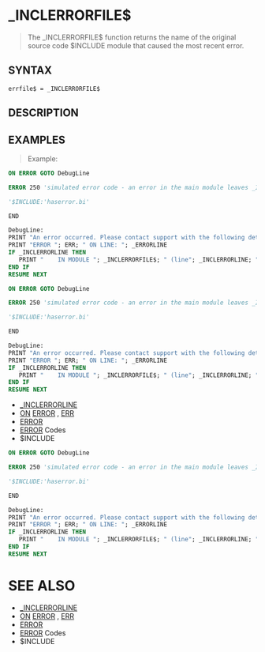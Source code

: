 # _INCLERRORFILE$
> The _INCLERRORFILE$ function returns the name of the original source code $INCLUDE module that caused the most recent error.

## SYNTAX
`errfile$ = _INCLERRORFILE$`

## DESCRIPTION


## EXAMPLES
> Example:

```vb
ON ERROR GOTO DebugLine

ERROR 250 'simulated error code - an error in the main module leaves _INCLERRORLINE empty (= 0)

'$INCLUDE:'haserror.bi'

END

DebugLine:
PRINT "An error occurred. Please contact support with the following details:
PRINT "ERROR "; ERR; " ON LINE: "; _ERRORLINE
IF _INCLERRORLINE THEN
   PRINT "    IN MODULE "; _INCLERRORFILE$; " (line"; _INCLERRORLINE; ")"
END IF
RESUME NEXT
```


```vb
ON ERROR GOTO DebugLine

ERROR 250 'simulated error code - an error in the main module leaves _INCLERRORLINE empty (= 0)

'$INCLUDE:'haserror.bi'

END

DebugLine:
PRINT "An error occurred. Please contact support with the following details:
PRINT "ERROR "; ERR; " ON LINE: "; _ERRORLINE
IF _INCLERRORLINE THEN
   PRINT "    IN MODULE "; _INCLERRORFILE$; " (line"; _INCLERRORLINE; ")"
END IF
RESUME NEXT
```

* [_INCLERRORLINE](_INCLERRORLINE.md)
* [ON](ON.md) [ERROR](ERROR.md) , [ERR](ERR.md)
* [ERROR](ERROR.md)
* [ERROR](ERROR.md) Codes
* $INCLUDE

```vb
ON ERROR GOTO DebugLine

ERROR 250 'simulated error code - an error in the main module leaves _INCLERRORLINE empty (= 0)

'$INCLUDE:'haserror.bi'

END

DebugLine:
PRINT "An error occurred. Please contact support with the following details:
PRINT "ERROR "; ERR; " ON LINE: "; _ERRORLINE
IF _INCLERRORLINE THEN
   PRINT "    IN MODULE "; _INCLERRORFILE$; " (line"; _INCLERRORLINE; ")"
END IF
RESUME NEXT
```



# SEE ALSO
* [_INCLERRORLINE](_INCLERRORLINE.md)
* [ON](ON.md) [ERROR](ERROR.md) , [ERR](ERR.md)
* [ERROR](ERROR.md)
* [ERROR](ERROR.md) Codes
* $INCLUDE

